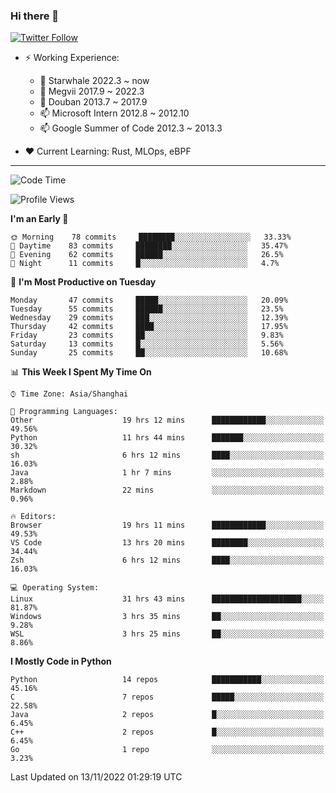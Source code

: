 ### Hi there 👋

[![Twitter Follow](https://img.shields.io/twitter/follow/tianweidut?style=social)](https://twitter.com/tianweidut)

- ⚡ Working Experience:
  - 🔭 Starwhale 2022.3 ~ now
  - 🌱 Megvii 2017.9 ~ 2022.3
  - 🌱 Douban 2013.7 ~ 2017.9
  - 📫 Microsoft Intern 2012.8 ~ 2012.10
  - 📫 Google Summer of Code 2012.3 ~ 2013.3

- ❤️ Current Learning: Rust, MLOps, eBPF

---
<!--START_SECTION:waka-->
![Code Time](http://img.shields.io/badge/Code%20Time-3%2C276%20hrs%2057%20mins-blue)

![Profile Views](http://img.shields.io/badge/Profile%20Views-0-blue)

**I'm an Early 🐤** 

```text
🌞 Morning    78 commits     ████████░░░░░░░░░░░░░░░░░   33.33% 
🌆 Daytime    83 commits     ████████░░░░░░░░░░░░░░░░░   35.47% 
🌃 Evening    62 commits     ██████░░░░░░░░░░░░░░░░░░░   26.5% 
🌙 Night      11 commits     █░░░░░░░░░░░░░░░░░░░░░░░░   4.7%

```
📅 **I'm Most Productive on Tuesday** 

```text
Monday       47 commits     █████░░░░░░░░░░░░░░░░░░░░   20.09% 
Tuesday      55 commits     ██████░░░░░░░░░░░░░░░░░░░   23.5% 
Wednesday    29 commits     ███░░░░░░░░░░░░░░░░░░░░░░   12.39% 
Thursday     42 commits     ████░░░░░░░░░░░░░░░░░░░░░   17.95% 
Friday       23 commits     ██░░░░░░░░░░░░░░░░░░░░░░░   9.83% 
Saturday     13 commits     █░░░░░░░░░░░░░░░░░░░░░░░░   5.56% 
Sunday       25 commits     ██░░░░░░░░░░░░░░░░░░░░░░░   10.68%

```


📊 **This Week I Spent My Time On** 

```text
⌚︎ Time Zone: Asia/Shanghai

💬 Programming Languages: 
Other                    19 hrs 12 mins      ████████████░░░░░░░░░░░░░   49.56% 
Python                   11 hrs 44 mins      ███████░░░░░░░░░░░░░░░░░░   30.32% 
sh                       6 hrs 12 mins       ████░░░░░░░░░░░░░░░░░░░░░   16.03% 
Java                     1 hr 7 mins         ░░░░░░░░░░░░░░░░░░░░░░░░░   2.88% 
Markdown                 22 mins             ░░░░░░░░░░░░░░░░░░░░░░░░░   0.96%

🔥 Editors: 
Browser                  19 hrs 11 mins      ████████████░░░░░░░░░░░░░   49.53% 
VS Code                  13 hrs 20 mins      ████████░░░░░░░░░░░░░░░░░   34.44% 
Zsh                      6 hrs 12 mins       ████░░░░░░░░░░░░░░░░░░░░░   16.03%

💻 Operating System: 
Linux                    31 hrs 43 mins      ████████████████████░░░░░   81.87% 
Windows                  3 hrs 35 mins       ██░░░░░░░░░░░░░░░░░░░░░░░   9.28% 
WSL                      3 hrs 25 mins       ██░░░░░░░░░░░░░░░░░░░░░░░   8.86%

```

**I Mostly Code in Python** 

```text
Python                   14 repos            ███████████░░░░░░░░░░░░░░   45.16% 
C                        7 repos             █████░░░░░░░░░░░░░░░░░░░░   22.58% 
Java                     2 repos             █░░░░░░░░░░░░░░░░░░░░░░░░   6.45% 
C++                      2 repos             █░░░░░░░░░░░░░░░░░░░░░░░░   6.45% 
Go                       1 repo              ░░░░░░░░░░░░░░░░░░░░░░░░░   3.23%

```



 Last Updated on 13/11/2022 01:29:19 UTC
<!--END_SECTION:waka-->